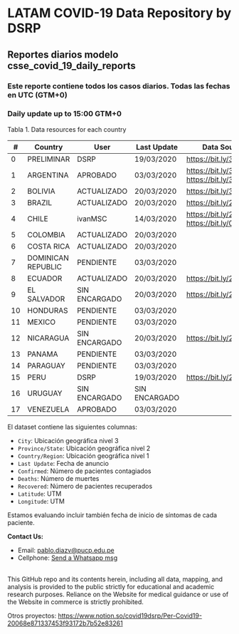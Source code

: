 # LATAM COVID-19 Data Repository by DSRP

## Reportes diarios modelo csse_covid_19_daily_reports

### Este reporte contiene todos los casos diarios. Todas las fechas en UTC (GTM+0)

### Daily update up to 15:00 GTM+0

Tabla 1. Data resources for each country

| # | Country | User | Last Update | Data Sources
| --- | --- | --- | --- | ---
| 0 | PRELIMINAR | DSRP | 19/03/2020 | https://bit.ly/3dhKwSV
| 1 | ARGENTINA | APROBADO | 03/03/2020 | https://bit.ly/3aabv0y https://bit.ly/394NsPy
| 2 | BOLIVIA | ACTUALIZADO | 20/03/2020 | https://bit.ly/3bh1qz6
| 3 | BRAZIL | ACTUALIZADO | 20/03/2020 | https://bit.ly/2WuChNd
| 4 | CHILE | ivanMSC | 14/03/2020 | https://bit.ly/2xWXhlH https://bit.ly/02Jg6JDf
| 5 | COLOMBIA | ACTUALIZADO | 20/03/2020 |
| 6 | COSTA RICA | ACTUALIZADO | 20/03/2020 |
| 7 | DOMINICAN REPUBLIC | PENDIENTE | 03/03/2020 |
| 8 | ECUADOR | ACTUALIZADO | 20/03/2020 | https://bit.ly/2J3ompB
| 9 | EL SALVADOR | SIN ENCARGADO | 20/03/2020 | https://bit.ly/2U7N7Hm
| 10 | HONDURAS | PENDIENTE | 03/03/2020 |
| 11 | MEXICO | PENDIENTE | 03/03/2020 |
| 12 | NICARAGUA | SIN ENCARGADO | 20/03/2020 | https://bit.ly/2QQNfJB
| 13 | PANAMA | PENDIENTE | 03/03/2020 |
| 14 | PARAGUAY | PENDIENTE | 03/03/2020 | 
| 15 | PERU | DSRP | 19/03/2020 | https://bit.ly/2J5Wnpj
| 16 | URUGUAY | SIN ENCARGADO | SIN ENCARGADO | 
| 17 | VENEZUELA | APROBADO | 03/03/2020 | 


El dataset contiene las siguientes columnas:
* `City`: Ubicación geográfica nivel 3
* `Province/State`: Ubicación geográfica nivel 2
* `Country/Region`: Ubicación geográfica nivel 1
* `Last Update`: Fecha de anuncio
* `Confirmed`: Número de pacientes contagiados
* `Deaths`: Número de muertes
* `Recovered`: Número de pacientes recuperados
* `Latitude`: UTM
* `Longitude`: UTM

Estamos evaluando incluir también fecha de inicio de síntomas de cada paciente.


<b>Contact Us: </b><br>
* Email: pablo.diazv@pucp.edu.pe
* Cellphone: [Send a Whatsapp msg](https://api.whatsapp.com/send?phone=51938438089&text=Hi,%20I%27m%20comming%20from%20Github)
<br><br>

This GitHub repo and its contents herein, including all data, mapping, and analysis is provided to the public strictly for educational and academic research purposes. Reliance on the Website for medical guidance or use of the Website in commerce is strictly prohibited.


Otros proyectos:
https://www.notion.so/covid19dsrp/Per-Covid19-20068e871337453f93172b7b52e83261